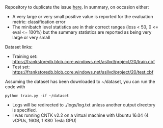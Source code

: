 Repository to duplicate the issue [here](https://github.com/Microsoft/CNTK/issues/2505). In summary, on occasion either:
- A very large or very small positive value is reported for the evaluation metric: classification error
- The minibatch level statistics are in their correct ranges (loss < 50, 0 <= eval <= 100%) but the summary statistics are reported as being very large or very small

Dataset links:
* Training set: https://frankstoredb.blob.core.windows.net/asllvd/project/20/train.cbf
* Test set: https://frankstoredb.blob.core.windows.net/asllvd/project/20/test.cbf

Assuming the dataset has been downloaded to ~/dataset, you can run the code with
```
python train.py -if ~/dataset
```

- Logs will be redirected to ./logs/log.txt unless another output directory is specified.
- I was running CNTK v2.2 on a virtual machine with Ubuntu 16.04 (4 vCPUs, 16GB, 1 K80 Tesla GPU)
